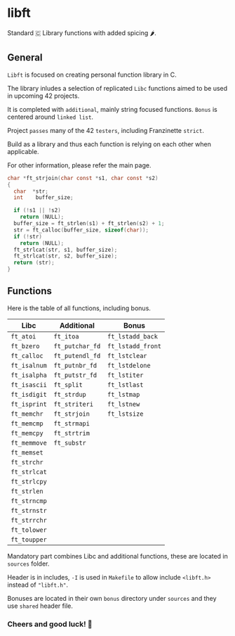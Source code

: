 # libft

Standard 🇨 Library functions with added spicing 🌶️.

## General

`Libft` is focused on creating personal function library in C.

The library inludes a selection of replicated `Libc` functions aimed to be used in upcoming 42 projects.

It is completed with `additional`, mainly string focused functions. `Bonus` is centered around `linked list`.

Project `passes` many of the 42 `testers`, including Franzinette `strict`.

Build as a library and thus each function is relying on each other when applicable.

For other information, please refer the main page.

```c
char *ft_strjoin(char const *s1, char const *s2)
{
  char  *str;
  int    buffer_size;

  if (!s1 || !s2)
    return (NULL);
  buffer_size = ft_strlen(s1) + ft_strlen(s2) + 1;
  str = ft_calloc(buffer_size, sizeof(char));
  if (!str)
    return (NULL);
  ft_strlcat(str, s1, buffer_size);
  ft_strlcat(str, s2, buffer_size);
  return (str);
}
```

## Functions

Here is the table of all functions, including bonus.

| **Libc**              | **Additional**        | **Bonus**               |
|------------------------|-----------------------|--------------------------|
| `ft_atoi`           | `ft_itoa`          | `ft_lstadd_back`|
| `ft_bzero`          | `ft_putchar_fd`    | `ft_lstadd_front`|
| `ft_calloc`         | `ft_putendl_fd`    | `ft_lstclear`   |
| `ft_isalnum`        | `ft_putnbr_fd`     | `ft_lstdelone`  |
| `ft_isalpha`        | `ft_putstr_fd`     | `ft_lstiter`    |
| `ft_isascii`        | `ft_split`         | `ft_lstlast`    |
| `ft_isdigit`        | `ft_strdup`        | `ft_lstmap`     |
| `ft_isprint`        | `ft_striteri`      | `ft_lstnew`     |
| `ft_memchr`         | `ft_strjoin`       | `ft_lstsize`    |
| `ft_memcmp`         | `ft_strmapi`       |                          |
| `ft_memcpy`         | `ft_strtrim`       |                          |
| `ft_memmove`        | `ft_substr`        |                          |
| `ft_memset`         |                       |                          |
| `ft_strchr`         |                       |                          |
| `ft_strlcat`        |                       |                          |
| `ft_strlcpy`        |                       |                          |
| `ft_strlen`         |                       |                          |
| `ft_strncmp`        |                       |                          |
| `ft_strnstr`        |                       |                          |
| `ft_strrchr`        |                       |                          |
| `ft_tolower`        |                       |                          |
| `ft_toupper`        |                       |                          |

Mandatory part combines Libc and additional functions, these are located in `sources` folder.

Header is in includes, `-I` is used in `Makefile` to allow include `<libft.h>` instead of `"libft.h"`.

Bonuses are located in their own `bonus` directory under `sources` and they use `shared` header file.

### Cheers and good luck! 🥳